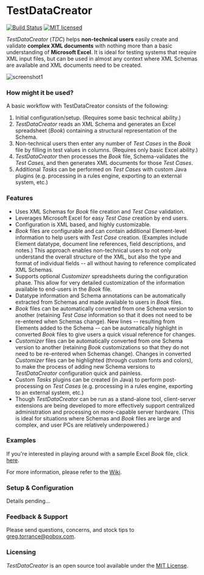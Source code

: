 # TestDataCreator

 [![Build Status](https://travis-ci.org/gbtorrance/TestDataCreator.svg?branch=master)](https://travis-ci.org/gbtorrance/TestDataCreator)  [![MIT licensed](https://img.shields.io/badge/license-MIT-blue.svg)](https://raw.githubusercontent.com/gbtorrance/TestDataCreator/master/LICENSE)

*TestDataCreator* (*TDC*) helps **non-technical users** easily create and validate **complex XML documents** with nothing more than a basic understanding of **Microsoft Excel**. It is ideal for testing systems that require XML input files, but can be used in almost any context where XML Schemas are available and XML documents need to be created.

![screenshot1](https://cloud.githubusercontent.com/assets/16735709/13554422/742b89f0-e375-11e5-9f1a-1164e6ebb730.JPG)

### How might it be used?

A basic workflow with TestDataCreator consists of the following:

1. Initial configuration/setup. (Requires some basic technical ability.)
2. *TestDataCreator* reads an XML Schema and generates an Excel spreadsheet (*Book*) containing a structural representation of the Schema.
3. Non-technical users then enter any number of *Test Cases* in the *Book* file by filling in test values in columns. (Requires only basic Excel ability.)
4. *TestDataCreator* then processes the *Book* file, Schema-validates the *Test Cases*, and then generates XML documents for those *Test Cases*.
5. Additional *Tasks* can be performed on *Test Cases* with custom Java plugins (e.g. processing in a rules engine, exporting to an external system, etc.)

### Features

- Uses XML Schemas for *Book* file creation and *Test Case* validation.
- Leverages Microsoft Excel for easy *Test Case* creation by end users.
- Configuration is XML based, and highly customizable.
- *Book* files are configurable and can contain additional Element-level information to help users with *Test Case* creation. (Examples include Element datatype, document line references, field descriptions, and notes.) This approach enables non-technical users to not only understand the overall structure of the XML, but also the type and format of individual fields -- all without having to reference complicated XML Schemas.
- Supports optional *Customizer* spreadsheets during the configuration phase. This allow for very detailed customization of the information available to end-users in the *Book* file.
- Datatype information and Schema annotations can be automatically extracted from Schemas and made available to users in *Book* files.
- *Book* files can be automatically converted from one Schema version to another (retaining *Test Case* information so that it does not need to be re-entered when Schemas change). New lines -- resulting from Elements added to the Schema -- can be automatically highlight in converted *Book* files to give users a quick visual reference for changes.
- *Customizer* files can be automatically converted from one Schema version to another (retaining *Book* customizations so that they do not need to be re-entered when Schemas change). Changes in converted *Customizer* files can be highlighted (through custom fonts and colors), to make the process of adding new Schema versions to *TestDataCreator* configuration quick and painless.
- Custom *Tasks* plugins can be created (in Java) to perform post-processing on *Test Cases* (e.g. processing in a rules engine, exporting to an external system, etc.)
- Though *TestDataCreator*  can be run as a stand-alone tool, client-server extensions are being developed to more effectively support centralized administration and processing on more-capable server hardware. (This is ideal for situations where Schemas and *Book* files are large and complex, and user PCs are relatively underpowered.)

### Examples

If you're interested in playing around with a sample Excel *Book* file, click [here](https://github.com/gbtorrance/TestDataCreator/files/160333/2015_IRS-1040_Demo.xlsx).

For more information, please refer to the [Wiki](https://github.com/gbtorrance/TestDataCreator/wiki).

### Setup & Configuration

Details pending...

### Feedback & Support

Please send questions, concerns, and stock tips to greg.torrance@pobox.com.

### Licensing

*TestDataCreator* is an open source tool available under the [MIT License](https://github.com/gbtorrance/TestDataCreator/blob/master/LICENSE).